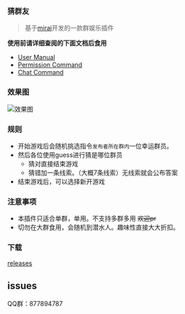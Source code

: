### 猜群友

> 基于[mirai](https://github.com/mamoe/mirai)开发的一款群娱乐插件

**使用前请详细查阅的下面文档后食用**

* [User Manual](https://github.com/mamoe/mirai/blob/dev/docs/UserManual.md)
* [Permission Command](https://github.com/mamoe/mirai/blob/dev/mirai-console/docs/BuiltInCommands.md#permissioncommand)
* [Chat Command](https://github.com/project-mirai/chat-command)

### 效果图

![效果图](https://user-images.githubusercontent.com/80571808/172976526-c9ff4c82-98eb-478e-8aa5-6597c129db7e.png)


### 规则

* 开始游戏后会随机挑选指令`发布者所在群内`一位幸运群员。
* 然后各位使用guess进行猜是哪位群员
  * 猜对直接结束游戏
  * 猜错加一条线索。（大概7条线索）无线索就会公布答案
* 结束游戏后，可以选择新开游戏

### 注意事项

* 本插件只适合单群，单用。不支持多群多用 ~~欢迎pr~~
* 切勿在大群食用，会随机到潜水人。趣味性直接大大折扣。

### 下载

[releases](https://github.com/liuqianpan2008/GuessGroupFriends/releases/tag/v1.0.0)

## issues

QQ群：877894787

